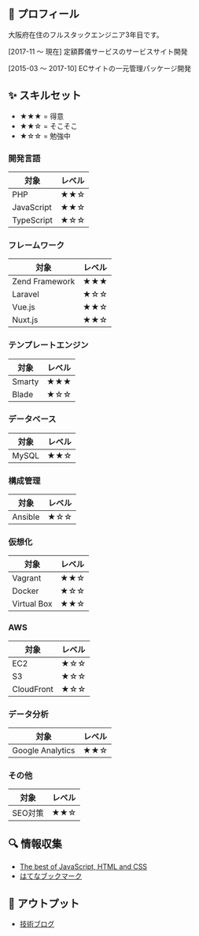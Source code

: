 ## &#x1f980; プロフィール 

大阪府在住のフルスタックエンジニア3年目です。

[2017-11 ～ 現在] 定額葬儀サービスのサービスサイト開発

[2015-03 ～ 2017-10] ECサイトの一元管理パッケージ開発

## &#x2728; スキルセット

- ★★★ = 得意
- ★★☆ = そこそこ
- ★☆☆ = 勉強中

### 開発言語

|対象|レベル|
|---|---|
|PHP|★★☆|
|JavaScript|★★☆|
|TypeScript|★☆☆|

### フレームワーク

|対象|レベル|
|---|---|
|Zend Framework|★★★|
|Laravel|★☆☆|
|Vue.js|★★☆|
|Nuxt.js|★★☆|

### テンプレートエンジン

|対象|レベル|
|---|---|
|Smarty|★★★|
|Blade|★☆☆|

### データベース

|対象|レベル|
|---|---|
|MySQL|★★☆|

### 構成管理

|対象|レベル|
|---|---|
|Ansible|★☆☆|

### 仮想化

|対象|レベル|
|---|---|
|Vagrant|★★☆|
|Docker|★☆☆|
|Virtual Box|★★☆|

### AWS

|対象|レベル|
|---|---|
|EC2|★☆☆|
|S3|★☆☆|
|CloudFront|★☆☆|

### データ分析

|対象|レベル|
|---|---|
|Google Analytics|★★☆|

### その他

|対象|レベル|
|---|---|
|SEO対策|★★☆|

## &#x1f50d; 情報収集

- [The best of JavaScript, HTML and CSS](https://bestofjs.org)
- [はてなブックマーク](https://b.hatena.ne.jp/hotentry/it)

## &#x1f4dd; アウトプット

- [技術ブログ](https://www.yurikago-blog.com)
